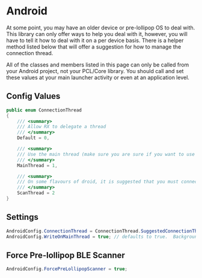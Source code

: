 # Android

At some point, you may have an older device or pre-lollipop OS to deal with.  This library can only offer ways to help you deal with it, however,
you will have to tell it how to deal with it on a per device basis.  There is a helper method listed below that will offer a suggestion for how
to manage the connection thread.

All of the classes and members listed in this page can only be called from your Android project, not your PCL/Core library.  You should call and set
these values at your main launcher activity or even at an application level.

## Config Values
```csharp
public enum ConnectionThread
{
    /// <summary>
    /// Allow RX to delegate a thread
    /// </summary>
    Default = 0,

    /// <summary>
    /// Use the main thread (make sure you are sure if you want to use this!)
    /// </summary>
    MainThread = 1,

    /// <summary>
    /// On some flavours of droid, it is suggested that you must connect on the same thread that you scanned the device
    /// </summary>
    ScanThread = 2
}

```

## Settings

```csharp
AndroidConfig.ConnectionThread = ConnectionThread.SuggestedConnectionThread; // suggested thread is a method I will attempt to maintain over time
AndroidConfig.WriteOnMainThread = true; // defaults to true.  Background writes on most android devices seem to throw an exception if not connected on the main thread
```


## Force Pre-lollipop BLE Scanner
```csharp
AndroidConfig.ForcePreLollipopScanner = true;
```